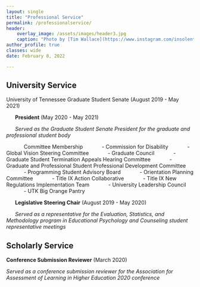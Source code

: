 ```yaml
---
layout: single
title: "Professional Service"
permalink: /professionalservice/
header:
    overlay_image: /assets/images/header3.jpg
    caption: "Photo by [Tim Wallace](https://www.instagram.com/insolentprodigy/)"
author_profile: true
classes: wide
date: February 8, 2022

---
```


## University Service

University of Tennessee Graduate Student Senate (August 2019 - May 2021)

&nbsp;&nbsp;&nbsp;&nbsp;&nbsp;&nbsp;**President** (May 2020 - May 2021)
    
&nbsp;&nbsp;&nbsp;&nbsp;&nbsp;&nbsp;*Served as the Graduate Student Senate President for the graduate and professional student body*
    
&nbsp;&nbsp;&nbsp;&nbsp;&nbsp;&nbsp;&nbsp;&nbsp;&nbsp;&nbsp;&nbsp;&nbsp;Committee Membership
&nbsp;&nbsp;&nbsp;&nbsp;&nbsp;&nbsp;&nbsp;&nbsp;&nbsp;&nbsp;&nbsp;&nbsp;- Commission for Disability
&nbsp;&nbsp;&nbsp;&nbsp;&nbsp;&nbsp;&nbsp;&nbsp;&nbsp;&nbsp;&nbsp;&nbsp;- Global Vision Steering Committee 
&nbsp;&nbsp;&nbsp;&nbsp;&nbsp;&nbsp;&nbsp;&nbsp;&nbsp;&nbsp;&nbsp;&nbsp;- Graduate Council
&nbsp;&nbsp;&nbsp;&nbsp;&nbsp;&nbsp;&nbsp;&nbsp;&nbsp;&nbsp;&nbsp;&nbsp;- Graduate Student Termination Appeals Hearing Committee
&nbsp;&nbsp;&nbsp;&nbsp;&nbsp;&nbsp;&nbsp;&nbsp;&nbsp;&nbsp;&nbsp;&nbsp;- Graduate and Professional Student Professional Development Committee
&nbsp;&nbsp;&nbsp;&nbsp;&nbsp;&nbsp;&nbsp;&nbsp;&nbsp;&nbsp;&nbsp;&nbsp;- Programming Student Advisory Board
&nbsp;&nbsp;&nbsp;&nbsp;&nbsp;&nbsp;&nbsp;&nbsp;&nbsp;&nbsp;&nbsp;&nbsp;- Orientation Planning Committee
&nbsp;&nbsp;&nbsp;&nbsp;&nbsp;&nbsp;&nbsp;&nbsp;&nbsp;&nbsp;&nbsp;&nbsp;- Title IX Action Collaborative
&nbsp;&nbsp;&nbsp;&nbsp;&nbsp;&nbsp;&nbsp;&nbsp;&nbsp;&nbsp;&nbsp;&nbsp;- Title IX New Regulations Implementation Team
&nbsp;&nbsp;&nbsp;&nbsp;&nbsp;&nbsp;&nbsp;&nbsp;&nbsp;&nbsp;&nbsp;&nbsp;- University Leadership Council
&nbsp;&nbsp;&nbsp;&nbsp;&nbsp;&nbsp;&nbsp;&nbsp;&nbsp;&nbsp;&nbsp;&nbsp;- UTK Big Orange Pantry
    
&nbsp;&nbsp;&nbsp;&nbsp;&nbsp;&nbsp;**Legislative Steering Chair** (August 2019 - May 2020)

&nbsp;&nbsp;&nbsp;&nbsp;&nbsp;&nbsp;*Served as a representative for the Evaluation, Statistics, and Methodology program in Educational Psychology and Counseling student representative meetings*


## Scholarly Service
**Conference Submission Reviewer** (March 2020)

   *Served as a conference submission reviewer for the Association for Assessment of Learning in Higher Education 2020 conference*
